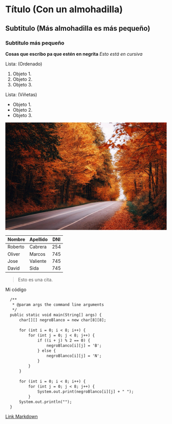 # Título (Con un almohadilla)
## Subtitulo (Más almohadilla es más pequeño)
### Subtitulo más pequeño
**Cosas que escribo pa que estén en negrita**
*Esto está en cursiva*

Lista: (Ordenado)
1. Objeto 1.
2. Objeto 2.
3. Objeto 3.

Lista: (Viñetas)
- Objeto 1.
- Objeto 2.
- Objeto 3.

![Imagen al azar](forest-8371211_1280.jpg)

| Nombre  | Apellido | DNI |
|---------|----------|-----|
| Roberto | Cabrera  | 254 |
| Oliver  | Marcos   | 745 |
| Jose    | Valiente | 745 |
| David   | Sida     | 745 |

>Esto es una cita.

Mi código

      /**
       * @param args the command line arguments
       */
      public static void main(String[] args) {
          char[][] negroBlanco = new char[8][8];

          for (int i = 0; i < 8; i++) {
              for (int j = 0; j < 8; j++) {
                  if ((i + j) % 2 == 0) {
                      negroBlanco[i][j] = 'B';
                  } else {
                      negroBlanco[i][j] = 'N';
                  }
              }
          }

          for (int i = 0; i < 8; i++) {
              for (int j = 0; j < 8; j++) {
                  System.out.print(negroBlanco[i][j] + " ");
              }
          System.out.println("");
      }
[Link Markdown](https://www.markdownguide.org/basic-syntax/)
      
